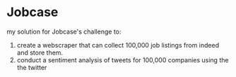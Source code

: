 # Jobcase

my solution for Jobcase's challenge to:
1. create a webscraper that can collect 100,000 job listings from indeed and store them.
2. conduct a sentiment analysis of tweets for 100,000 companies using the the twitter 
